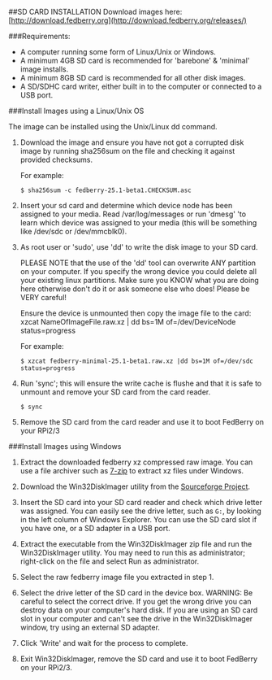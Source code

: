 ##SD CARD INSTALLATION
Download images here: [http://download.fedberry.org](http://download.fedberry.org/releases/)

###Requirements:
- A computer running some form of Linux/Unix or Windows.
- A minimum 4GB SD card is recommended for 'barebone' & 'minimal' image installs.
- A minimum 8GB SD card is recommended for all other disk images.
- A SD/SDHC card writer, either built in to the computer or connected to a USB port.

###Install Images using a Linux/Unix OS

The image can be installed using the Unix/Linux dd command.

1.  Download the image and ensure you have not got a corrupted disk image by running sha256sum on the file and checking it against provided checksums.

    For example:
    ```
    $ sha256sum -c fedberry-25.1-beta1.CHECKSUM.asc
    ```
2.  Insert your sd card and determine which device node has been assigned to your media. Read /var/log/messages or run 'dmesg' 'to learn which device was assigned to your media (this will be something like /dev/sdc or /dev/mmcblk0).

3.  As root user or 'sudo', use 'dd' to write the disk image to your SD card.

    PLEASE NOTE that the use of the 'dd' tool can overwrite ANY partition on your computer. If you specify the wrong device you could delete all your existing linux partitions. Make sure you KNOW what you are doing here otherwise don't do it or ask someone else who does! Please be VERY careful!
    
    Ensure the device is unmounted then copy the image file to the card: xzcat NameOfImageFile.raw.xz | dd bs=1M of=/dev/DeviceNode status=progress
    
    For example:
    ```
    $ xzcat fedberry-minimal-25.1-beta1.raw.xz |dd bs=1M of=/dev/sdc status=progress
    ```
    
4.  Run 'sync'; this will ensure the write cache is flushe and that it is safe to unmount and remove your SD card from the card reader.
    ```
    $ sync
    ```

5.   Remove the SD card from the card reader and use it to boot FedBerry on your RPi2/3


###Install Images using Windows

1.  Extract the downloaded fedberry xz compressed raw image. You can use a file archiver such as [7-zip](http://www.7-zip.org) to extract xz files under Windows.

2.  Download the Win32DiskImager utility from the [Sourceforge Project](http://sourceforge.net/projects/win32diskimager/).

3.  Insert the SD card into your SD card reader and check which drive letter was assigned. You can easily see the drive letter, such as ```G:```, by looking in the left column of Windows Explorer. You can use the SD card slot if you have one, or a SD adapter in a USB port.

4.  Extract the executable from the Win32DiskImager zip file and run the Win32DiskImager utility. You may need to run this as administrator; right-click on the file and select Run as administrator.

5.  Select the raw fedberry image file you extracted in step 1.

6.  Select the drive letter of the SD card in the device box. WARNING: Be careful to select the correct drive. If you get the wrong drive you can destroy data on your computer's hard disk. If you are using an SD card slot in your computer and can't see the drive in the Win32DiskImager window, try using an external SD adapter.

7.  Click 'Write' and wait for the process to complete.

8.  Exit Win32DiskImager, remove the SD card and use it to boot FedBerry on your RPi2/3.
